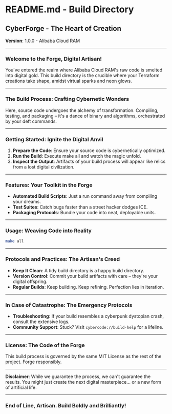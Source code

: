 
# README.md - Build Directory

## CyberForge - The Heart of Creation

**Version**: 1.0.0 - Alibaba Cloud RAM

---

### Welcome to the Forge, Digital Artisan!

You've entered the realm where Alibaba Cloud RAM's raw code is smelted into digital gold. This build directory is the crucible where your Terraform creations take shape, amidst virtual sparks and neon glows.

---

### The Build Process: Crafting Cybernetic Wonders

Here, source code undergoes the alchemy of transformation. Compiling, testing, and packaging – it's a dance of binary and algorithms, orchestrated by your deft commands.

---

### Getting Started: Ignite the Digital Anvil

1. **Prepare the Code**: Ensure your source code is cybernetically optimized.
2. **Run the Build**: Execute make all and watch the magic unfold.
3. **Inspect the Output**: Artifacts of your build process will appear like relics from a lost digital civilization.

---

### Features: Your Toolkit in the Forge

- **Automated Build Scripts**: Just a run command away from compiling your dreams.
- **Test Suites**: Catch bugs faster than a street hacker dodges ICE.
- **Packaging Protocols**: Bundle your code into neat, deployable units.

---

### Usage: Weaving Code into Reality

```bash
make all
```

---

### Protocols and Practices: The Artisan's Creed

- **Keep It Clean**: A tidy build directory is a happy build directory.
- **Version Control**: Commit your build artifacts with care – they're your digital offspring.
- **Regular Builds**: Keep building. Keep refining. Perfection lies in iteration.

---

### In Case of Catastrophe: The Emergency Protocols

- **Troubleshooting**: If your build resembles a cyberpunk dystopian crash, consult the extensive logs.
- **Community Support**: Stuck? Visit `cybercode://build-help` for a lifeline.

---

### License: The Code of the Forge

This build process is governed by the same MIT License as the rest of the project. Forge responsibly.

---

**Disclaimer**: While we guarantee the process, we can't guarantee the results. You might just create the next digital masterpiece... or a new form of artificial life.

---

### End of Line, Artisan. Build Boldly and Brilliantly!
